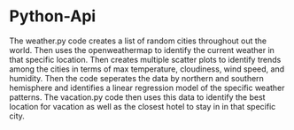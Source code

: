 # Python-Api
The weather.py code creates a list of random cities throughout out the world. Then uses the openweathermap to identify the current weather
in that specific location. Then creates multiple scatter plots to identify trends among the cities in terms of max temperature,
cloudiness, wind speed, and humidity. Then the code seperates the data by northern and southern hemisphere and identifies a
linear regression model of the specific weather patterns.
The vacation.py code then uses this data to identify the best location for vacation as well as the closest hotel to stay in
in that specific city.
